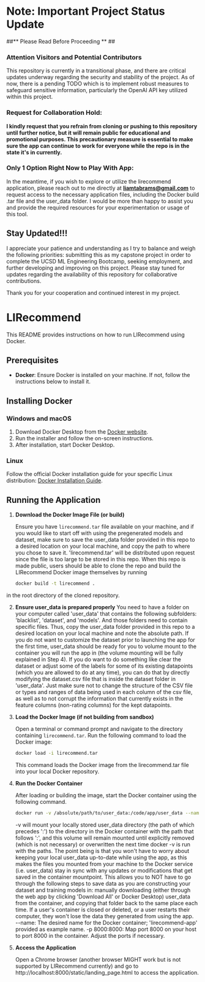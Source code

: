 # Note: Important Project Status Update #

##** Please Read Before Proceeding ** ##

### Attention Visitors and Potential Contributors ###

This repository is currently in a transitional phase, and there are critical updates underway regarding the security and stability of the project. As of now, there is a pending TODO which is to implement robust measures to safeguard sensitive information, particularly the OpenAI API key utilized within this project.

### Request for Collaboration Hold: ###

**I kindly request that you refrain from cloning or pushing to this repository until further notice, but it will remain public for educational and promotional purposes. This precautionary measure is essential to make sure the app can continue to work for everyone while the repo is in the state it's in currently.**

### Only 1 Option Right Now to Play With App: ###

In the meantime, if you wish to explore or utilize the lirecommend application, please reach out to me directly at **liamtabrams@gmail.com** to request access to the necessary application files, including the Docker build .tar file and the user_data folder. I would be more than happy to assist you and provide the required resources for your experimentation or usage of this tool.

## Stay Updated!!! ##

I appreciate your patience and understanding as I try to balance and weigh the following priorities: submitting this as my capstone project in order to complete the UCSD ML Engineering Bootcamp, seeking employment, and further developing and improving on this project. Please stay tuned for updates regarding the availability of this repository for collaborative contributions.

Thank you for your cooperation and continued interest in my project.

# LIRecommend

This README provides instructions on how to run LIRecommend using Docker.

## Prerequisites

- **Docker**: Ensure Docker is installed on your machine. If not, follow the instructions below to install it.

## Installing Docker

### Windows and macOS

1. Download Docker Desktop from the [Docker website](https://www.docker.com/products/docker-desktop).
2. Run the installer and follow the on-screen instructions.
3. After installation, start Docker Desktop.

### Linux

Follow the official Docker installation guide for your specific Linux distribution: [Docker Installation Guide](https://docs.docker.com/engine/install/).

## Running the Application

1. **Download the Docker Image File (or build)**

   Ensure you have `lirecommend.tar` file available on your machine, and if you would like to start off with using the pregenerated models and dataset, make sure to save the user_data folder provided in this repo to a desired location on your local machine, and copy the path to where you chose to save it. 'lirecommend.tar' will be distributed upon request since the file is too large to be stored in this repo. When this repo is made public, users should be able to clone the repo and build the LIRecommend Docker image themselves by running
   ```bash
   docker build -t lirecommend .
   ```
in the root directory of the cloned repository.

2. **Ensure user_data is prepared properly**
   You need to have a folder on your computer called 'user_data' that contains the following subfolders: 'blacklist', 'dataset', and 'models'. And those folders need to contain specific files. Thus, copy the user_data folder provided in this repo to a desired location on your local machine and note the absolute path. If you do not want to customize the dataset prior to launching the app for the first time, user_data should be ready for you to volume mount to the container you will run the app in (the volume mounting will be fully explained in Step 4). If you do want to do something like clear the dataset or adjust some of the labels for some of its existing datapoints (which you are allowed to do at any time), you can do that by directly modifying the dataset.csv file that is inside the dataset folder in 'user_data'. Just make sure not to change the structure of the CSV file or types and ranges of data being used in each column of the csv file, as well as to not corrupt the information that currently exists in the feature columns (non-rating columns) for the kept datapoints.   

3. **Load the Docker Image (if not building from sandbox)**

   Open a terminal or command prompt and navigate to the directory containing `lirecommend.tar`. Run the following command to load the Docker image:

   ```bash
   docker load -i lirecommend.tar
   ```

   This command loads the Docker image from the lirecommend.tar file into your local Docker repository.

4. **Run the Docker Container**

   After loading or building the image, start the Docker container using the following command.

   ```bash
   docker run -v /absolute/path/to/user_data:/code/app/user_data --name lirecommend-app -p 8000:8000 lirecommend
   ```
   -v will mount your locally stored user_data directory (the path of which precedes ':') to the directory in the Docker container with the path that follows ':', and this volume will remain mounted until explicitly removed (which is not necessary) or overwritten the next time docker -v is run with the paths. The point being is that you won't have to worry about keeping your local user_data up-to-date while using the app, as this makes the files you mounted from your machine to the Docker service (i.e. user_data) stay in sync with any updates or modifications that get saved in the container mountpoint. This allows you to NOT have to go through the following steps to save data as you are constructing your dataset and training models in: manually downloading (either through the web app by clicking 'Download All' or Docker Desktop) user_data from the container, and copying that folder back to the same place each time. If a user's container is closed or deleted, or a user restarts their computer, they won't lose the data they generated from using the app.   
   --name: The desired name for the Docker container; 'lirecommend-app' provided as example name. 
   -p 8000:8000: Map port 8000 on your host to port 8000 in the container. Adjust the ports if necessary.

5. **Access the Application**

    Open a Chrome browser (another browser MIGHT work but is not supported by LIRecommend currently) and go to http://localhost:8000/static/landing_page.html to access the application.



   
